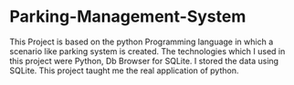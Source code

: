 # Parking-Management-System
This Project is based on the python Programming language in which a scenario like parking system is created. The technologies which I used in this project were Python, Db Browser for SQLite. I stored the data using SQLite. This project taught me the real application of python. 
